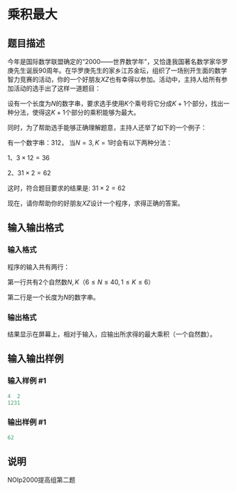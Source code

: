 # 乘积最大

## 题目描述

今年是国际数学联盟确定的“$2000$――世界数学年”，又恰逢我国著名数学家华罗庚先生诞辰$90$周年。在华罗庚先生的家乡江苏金坛，组织了一场别开生面的数学智力竞赛的活动，你的一个好朋友$XZ$也有幸得以参加。活动中，主持人给所有参加活动的选手出了这样一道题目：

设有一个长度为$N$的数字串，要求选手使用$K$个乘号将它分成$K+1$个部分，找出一种分法，使得这$K+1$个部分的乘积能够为最大。

同时，为了帮助选手能够正确理解题意，主持人还举了如下的一个例子：

有一个数字串：$312$， 当$N=3,K=1$时会有以下两种分法：

1、$3 \times 12=36$

2、$31 \times 2=62$

这时，符合题目要求的结果是: $31 \times 2 = 62$

现在，请你帮助你的好朋友$XZ$设计一个程序，求得正确的答案。

## 输入输出格式

### 输入格式

程序的输入共有两行：

第一行共有$2$个自然数$N,K$（$6≤N≤40,1≤K≤6$）

第二行是一个长度为$N$的数字串。

### 输出格式

结果显示在屏幕上，相对于输入，应输出所求得的最大乘积（一个自然数）。

## 输入输出样例

### 输入样例 #1

```cpp
4  2
1231

```
### 输出样例 #1

```cpp
62
```


## 说明

NOIp2000提高组第二题

